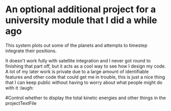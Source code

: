 # An optional additional project for a university module that I did a while ago
This system plots out some of the planets and attempts to timestep integrate their positions.

It doesn't work fully with satellite integration and I never got round to finishing that part off, but it acts as a cool way to see how I design my code. A lot of my later work is private due to a large amount of identifiable features and other code that could get me in trouble, this is just a nice thing that I can keep public without having to worry about what people might do with it :laugh:


#Control whether to display the total kinetic energies and other things in the projectTextFile
